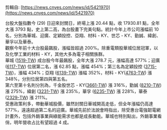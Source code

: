 剪輯自: [https://news.cnyes.com/news/id/5421970](https://news.cnyes.com/news/id/5421970)
 
台股大盤指數今 (29) 日迎來封關日，終場上漲 20.44 點，收 17930.81 點，全年大漲 3793 點，史上第二高，為台股畫下完美句點。統計今年上市公司漲幅前 10 名，分別為華城、迎廣、定穎投控、亞翔、材料 - KY、世芯 - KY、勤誠、緯創、華孚以及華泰。   
觀察今年前十大台股最飆股，漲幅皆超過 200%。除重電類股華城位居冠軍，以及化學工業的材料 - KY，其他大多為電子相關族群。   
華城 ([1519-TW](https://www.cnyes.com/twstock/1519)) 成台股今年最飆股，全年大漲 278.7 元，漲幅高達 577%；迎廣 ([6117-TW](https://www.cnyes.com/twstock/6117)) 位居第二名，漲 62.85 點，漲幅 454%；第三名為定穎投控 ([3715-TW](https://www.cnyes.com/twstock/3715))，漲幅 434%；亞翔 ([6139-TW](https://www.cnyes.com/twstock/6139)) 漲幅 352%，材料 - KY([4763-TW](https://www.cnyes.com/twstock/4763)) 漲 348%，分別位居第四與第五名。   
第六至第十名則分別為，千金股世芯 - KY([3661-TW](https://www.cnyes.com/twstock/3661)) 漲 316%，勤誠 ([8210-TW](https://www.cnyes.com/twstock/8210)) 漲 275%，緯創 ([3231-TW](https://www.cnyes.com/twstock/3231)) 漲 235%，華孚 ([6235-TW](https://www.cnyes.com/twstock/6235)) 漲 228%，華泰 ([2329-TW](https://www.cnyes.com/twstock/2329)) 漲 211%。   
受惠政策利多，帶動華城股價，雖然封關日華城開高走低，但全年漲幅仍高達 577%，遠遠超過第二名的迎廣。華城先前於法說會時指出，除受惠台電強韌電網計畫外，包括外銷事業與綠能需求也都是成長動能。華城也特別點出，外銷事業看俏，明年營收占比有望超過 4 成。